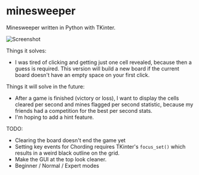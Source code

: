 # minesweeper

Minesweeper written in Python with TKinter.

![Screenshot](https://raw.githubusercontent.com/timothy-e/minesweeper/master/minesweeper.png)

Things it solves:

- I was tired of clicking and getting just one cell revealed, because then a guess is required. This version will build a new board if the current board doesn't have an empty space on your first click.

Things it will solve in the future:

- After a game is finished (victory or loss), I want to display the cells cleared per second and mines flagged per second statistic, because my friends had a competition for the best per second stats.
- I'm hoping to add a hint feature.

TODO:

- Clearing the board doesn't end the game yet
- Setting key events for Chording requires TKinter's `focus_set()` which results in a weird black outline on the grid.
- Make the GUI at the top look cleaner.
- Beginner / Normal / Expert modes
